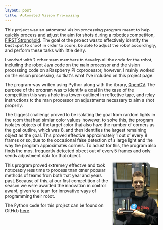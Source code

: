```yaml
---
layout: post
title: Automated Vision Processing
---
```


This project was an automated vision processing program meant to help quickly process and adjust the aim for shots during a robotics competition, [FIRST Stronghold](https://en.wikipedia.org/wiki/FIRST_Stronghold). The goal of the project was to effectively identify the best spot to shoot in order to score, be able to adjust the robot accordingly, and perform these tasks with little delay.

I worked with 2 other team members to develop all the code for the robot, including the robot Java code on the main processor and the vision processing code on a Raspberry Pi coprocessor, however, I mainly worked on the vision processing, so that's what I've included on this project page.

The program was written using Python along with the library, [OpenCV](http://opencv.org/). The purpose of the program was to identify a goal (in the case of the competition this was a hole in a tower) outlined in reflective tape, and relay instructions to the main processor on adjustments necessary to aim a shot properly.

The biggest challenge proved to be isolating the goal from random lights in the room that had similar color values, however, to solve this, the program isolates objects of the target color that also have the number of corners as the goal outline, which was 8, and then identifies the largest remaining object as the goal. This proved effective approximately 1 out of every 8 frames or so, due to the occasional false detection of a large light and the way the program approximates corners. To adjust for this, the program also finds the most frequently detected object out of every 5 frames and only sends adjustment data for that object.

<img src="/downloads/ControlAward.jpg" width="150" align="right">

This program proved extremely effective and took noticeably less time to process than other popular methods of teams from both that year and years past. Because of this, at our first competition of the season we were awarded the innovation in control award, given to a team for innovative ways of programming their robot.

The Python code for this project can be found on GitHub [here](https://github.com/jviszlai/OpenCV-FRC-Vision-Processing).
